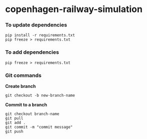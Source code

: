 # copenhagen-railway-simulation

### To update dependencies
```shell
pip install -r requirements.txt
pip freeze > requirements.txt
```

### To add dependencies
```shell
pip freeze > requirements.txt
```

### Git commands
**Create branch**
```shell
git checkout -b new-branch-name
```
**Commit to a branch**
```shell
git checkout branch-name
git pull
git add .
git commit -m "commit message"
git push
```
